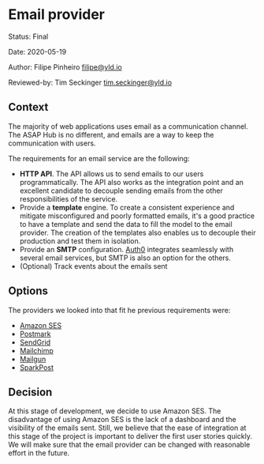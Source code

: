 # Email provider

Status: Final

Date: 2020-05-19

Author: Filipe Pinheiro <filipe@yld.io>

Reviewed-by: Tim Seckinger <tim.seckinger@yld.io>

## Context

The majority of web applications uses email as a communication channel. The ASAP Hub is no different, and emails are a way to keep the communication with users.

The requirements for an email service are the following:

- **HTTP API**. The API allows us to send emails to our users programmatically. The API also works as the integration point and an excellent candidate to decouple sending emails from the other responsibilities of the service.
- Provide a **template** engine. To create a consistent experience and mitigate misconfigured and poorly formatted emails, it's a good practice to have a template and send the data to fill the model to the email provider. The creation of the templates also enables us to decouple their production and test them in isolation.
- Provide an **SMTP** configuration. [Auth0](../spike/0016-auth0.md) integrates seamlessly with several email services, but SMTP is also an option for the others.
- (Optional) Track events about the emails sent

## Options

The providers we looked into that fit he previous requirements were:

- [Amazon SES](https://aws.amazon.com/ses/)
- [Postmark](https://postmarkapp.com/)
- [SendGrid](https://sendgrid.com/)
- [Mailchimp](https://mailchimp.com/)
- [Mailgun](https://www.mailgun.com/)
- [SparkPost](https://www.sparkpost.com/)

## Decision

At this stage of development, we decide to use Amazon SES. The disadvantage of using Amazon SES is the lack of a dashboard and the visibility of the emails sent. Still, we believe that the ease of integration at this stage of the project is important to deliver the first user stories quickly. We will make sure that the email provider can be changed with reasonable effort in the future.
